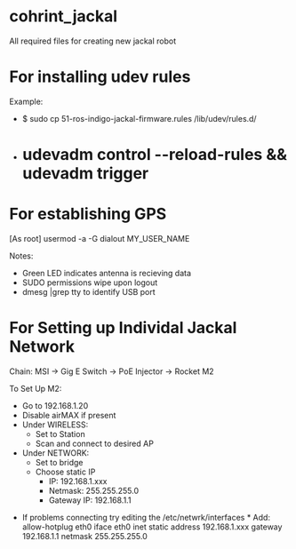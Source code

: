 # cohrint_jackal
All required files for creating new jackal robot

# For installing udev rules
Example:
- $ sudo cp 51-ros-indigo-jackal-firmware.rules /lib/udev/rules.d/
- # udevadm control --reload-rules && udevadm trigger

# For establishing GPS
[As root] usermod -a -G dialout MY_USER_NAME 

Notes:
- Green LED indicates antenna is recieving data 
- SUDO permissions wipe upon logout
- dmesg |grep tty to identify USB port

# For Setting up Individal Jackal Network

Chain:
MSI -> Gig E Switch -> PoE Injector -> Rocket M2

To Set Up M2:
- Go to 192.168.1.20
- Disable airMAX if present
- Under WIRELESS:
	- Set to Station
	- Scan and connect to desired AP
- Under NETWORK:
	- Set to bridge
	- Choose static IP
		- IP: 192.168.1.xxx
		- Netmask: 255.255.255.0
		- Gateway IP: 192.168.1.1

* If problems connecting try editing the /etc/netwrk/interfaces *
Add: 
	allow-hotplug eth0
	iface eth0 inet static
	address 192.168.1.xxx
	gateway 192.168.1.1
	netmask 255.255.255.0